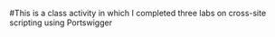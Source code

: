 #This is a class activity in which I completed three labs on cross-site scripting using Portswigger
